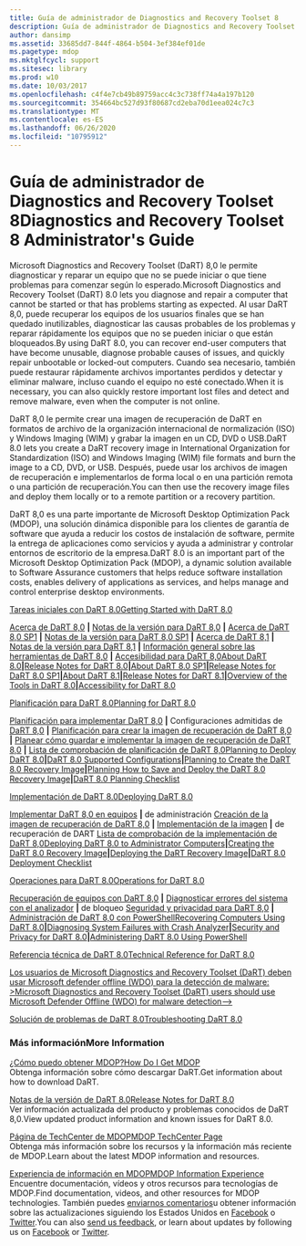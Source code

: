 ```yaml
---
title: Guía de administrador de Diagnostics and Recovery Toolset 8
description: Guía de administrador de Diagnostics and Recovery Toolset 8
author: dansimp
ms.assetid: 33685dd7-844f-4864-b504-3ef384ef01de
ms.pagetype: mdop
ms.mktglfcycl: support
ms.sitesec: library
ms.prod: w10
ms.date: 10/03/2017
ms.openlocfilehash: c4f4e7cb49b89759acc4c3c738ff74a4a197b120
ms.sourcegitcommit: 354664bc527d93f80687cd2eba70d1eea024c7c3
ms.translationtype: MT
ms.contentlocale: es-ES
ms.lasthandoff: 06/26/2020
ms.locfileid: "10795912"
---
```

# <span data-ttu-id="d0984-103">Guía de administrador de Diagnostics and Recovery Toolset 8</span><span class="sxs-lookup"><span data-stu-id="d0984-103">Diagnostics and Recovery Toolset 8 Administrator's Guide</span></span>


<span data-ttu-id="d0984-104">Microsoft Diagnostics and Recovery Toolset (DaRT) 8,0 le permite diagnosticar y reparar un equipo que no se puede iniciar o que tiene problemas para comenzar según lo esperado.</span><span class="sxs-lookup"><span data-stu-id="d0984-104">Microsoft Diagnostics and Recovery Toolset (DaRT) 8.0 lets you diagnose and repair a computer that cannot be started or that has problems starting as expected.</span></span> <span data-ttu-id="d0984-105">Al usar DaRT 8,0, puede recuperar los equipos de los usuarios finales que se han quedado inutilizables, diagnosticar las causas probables de los problemas y reparar rápidamente los equipos que no se pueden iniciar o que están bloqueados.</span><span class="sxs-lookup"><span data-stu-id="d0984-105">By using DaRT 8.0, you can recover end-user computers that have become unusable, diagnose probable causes of issues, and quickly repair unbootable or locked-out computers.</span></span> <span data-ttu-id="d0984-106">Cuando sea necesario, también puede restaurar rápidamente archivos importantes perdidos y detectar y eliminar malware, incluso cuando el equipo no esté conectado.</span><span class="sxs-lookup"><span data-stu-id="d0984-106">When it is necessary, you can also quickly restore important lost files and detect and remove malware, even when the computer is not online.</span></span>

<span data-ttu-id="d0984-107">DaRT 8,0 le permite crear una imagen de recuperación de DaRT en formatos de archivo de la organización internacional de normalización (ISO) y Windows Imaging (WIM) y grabar la imagen en un CD, DVD o USB.</span><span class="sxs-lookup"><span data-stu-id="d0984-107">DaRT 8.0 lets you create a DaRT recovery image in International Organization for Standardization (ISO) and Windows Imaging (WIM) file formats and burn the image to a CD, DVD, or USB.</span></span> <span data-ttu-id="d0984-108">Después, puede usar los archivos de imagen de recuperación e implementarlos de forma local o en una partición remota o una partición de recuperación.</span><span class="sxs-lookup"><span data-stu-id="d0984-108">You can then use the recovery image files and deploy them locally or to a remote partition or a recovery partition.</span></span>

<span data-ttu-id="d0984-109">DaRT 8,0 es una parte importante de Microsoft Desktop Optimization Pack (MDOP), una solución dinámica disponible para los clientes de garantía de software que ayuda a reducir los costos de instalación de software, permite la entrega de aplicaciones como servicios y ayuda a administrar y controlar entornos de escritorio de la empresa.</span><span class="sxs-lookup"><span data-stu-id="d0984-109">DaRT 8.0 is an important part of the Microsoft Desktop Optimization Pack (MDOP), a dynamic solution available to Software Assurance customers that helps reduce software installation costs, enables delivery of applications as services, and helps manage and control enterprise desktop environments.</span></span>

<a href="" id="getting-started-with-dart-8-0"></a>[<span data-ttu-id="d0984-110">Tareas iniciales con DaRT 8.0</span><span class="sxs-lookup"><span data-stu-id="d0984-110">Getting Started with DaRT 8.0</span></span>](getting-started-with-dart-80-dart-8.md)  

<span data-ttu-id="d0984-111">[Acerca de DaRT 8,0](about-dart-80-dart-8.md) **|** [Notas de la versión para DaRT 8,0](release-notes-for-dart-80--dart-8.md) **|** [Acerca de DaRT 8,0 SP1](about-dart-80-sp1.md) **|** [Notas de la versión para DaRT 8,0 SP1](release-notes-for-dart-80-sp1.md) **|** [Acerca de DaRT 8,1](about-dart-81.md) **|** [Notas de la versión para DaRT 8,1](release-notes-for-dart-81.md) **|** [Información general sobre las herramientas de DaRT 8,0](overview-of-the-tools-in-dart-80-dart-8.md) **|** [Accesibilidad para DaRT 8,0](accessibility-for-dart-80-dart-8.md)</span><span class="sxs-lookup"><span data-stu-id="d0984-111">[About DaRT 8.0](about-dart-80-dart-8.md)**|**[Release Notes for DaRT 8.0](release-notes-for-dart-80--dart-8.md)**|**[About DaRT 8.0 SP1](about-dart-80-sp1.md)**|**[Release Notes for DaRT 8.0 SP1](release-notes-for-dart-80-sp1.md)**|**[About DaRT 8.1](about-dart-81.md)**|**[Release Notes for DaRT 8.1](release-notes-for-dart-81.md)**|**[Overview of the Tools in DaRT 8.0](overview-of-the-tools-in-dart-80-dart-8.md)**|**[Accessibility for DaRT 8.0](accessibility-for-dart-80-dart-8.md)</span></span>

<a href="" id="planning-for-dart-8-0"></a>[<span data-ttu-id="d0984-112">Planificación para DaRT 8.0</span><span class="sxs-lookup"><span data-stu-id="d0984-112">Planning for DaRT 8.0</span></span>](planning-for-dart-80-dart-8.md)  

<span data-ttu-id="d0984-113">[Planificación para implementar DaRT 8,0](planning-to-deploy-dart-80-dart-8.md) **|** Configuraciones admitidas de [DaRT 8,0](dart-80-supported-configurations-dart-8.md) **|** [Planificación para crear la imagen de recuperación de DaRT 8,0](planning-to-create-the-dart-80-recovery-image-dart-8.md) **|** [Planear cómo guardar e implementar la imagen de recuperación de DaRT 8,0](planning-how-to-save-and-deploy-the-dart-80-recovery-image-dart-8.md) **|** [Lista de comprobación de planificación de DaRT 8,0](dart-80-planning-checklist-dart-8.md)</span><span class="sxs-lookup"><span data-stu-id="d0984-113">[Planning to Deploy DaRT 8.0](planning-to-deploy-dart-80-dart-8.md)**|**[DaRT 8.0 Supported Configurations](dart-80-supported-configurations-dart-8.md)**|**[Planning to Create the DaRT 8.0 Recovery Image](planning-to-create-the-dart-80-recovery-image-dart-8.md)**|**[Planning How to Save and Deploy the DaRT 8.0 Recovery Image](planning-how-to-save-and-deploy-the-dart-80-recovery-image-dart-8.md)**|**[DaRT 8.0 Planning Checklist](dart-80-planning-checklist-dart-8.md)</span></span>

<a href="" id="deploying-dart-8-0"></a>[<span data-ttu-id="d0984-114">Implementación de DaRT 8.0</span><span class="sxs-lookup"><span data-stu-id="d0984-114">Deploying DaRT 8.0</span></span>](deploying-dart-80-dart-8.md)  

<span data-ttu-id="d0984-115">[Implementar DaRT 8,0 en equipos](deploying-dart-80-to-administrator-computers-dart-8.md) **|** de administración [Creación de la imagen de recuperación de DaRT 8,0](creating-the-dart-80-recovery-image-dart-8.md) **|** [Implementación de la imagen](deploying-the-dart-recovery-image-dart-8.md) **|** de recuperación de DART [Lista de comprobación de la implementación de DaRT 8,0](dart-80-deployment-checklist-dart-8.md)</span><span class="sxs-lookup"><span data-stu-id="d0984-115">[Deploying DaRT 8.0 to Administrator Computers](deploying-dart-80-to-administrator-computers-dart-8.md)**|**[Creating the DaRT 8.0 Recovery Image](creating-the-dart-80-recovery-image-dart-8.md)**|**[Deploying the DaRT Recovery Image](deploying-the-dart-recovery-image-dart-8.md)**|**[DaRT 8.0 Deployment Checklist](dart-80-deployment-checklist-dart-8.md)</span></span>

<a href="" id="operations-for-dart-8-0"></a>[<span data-ttu-id="d0984-116">Operaciones para DaRT 8.0</span><span class="sxs-lookup"><span data-stu-id="d0984-116">Operations for DaRT 8.0</span></span>](operations-for-dart-80-dart-8.md)  

<span data-ttu-id="d0984-117">[Recuperación de equipos con DaRT 8,0](recovering-computers-using-dart-80-dart-8.md) **|** [Diagnosticar errores del sistema con el analizador](diagnosing-system-failures-with-crash-analyzer--dart-8.md) **|** de bloqueo [Seguridad y privacidad para DaRT 8,0](security-and-privacy-for-dart-80-dart-8.md) **|** [Administración de DaRT 8,0 con PowerShell](administering-dart-80-using-powershell-dart-8.md)</span><span class="sxs-lookup"><span data-stu-id="d0984-117">[Recovering Computers Using DaRT 8.0](recovering-computers-using-dart-80-dart-8.md)**|**[Diagnosing System Failures with Crash Analyzer](diagnosing-system-failures-with-crash-analyzer--dart-8.md)**|**[Security and Privacy for DaRT 8.0](security-and-privacy-for-dart-80-dart-8.md)**|**[Administering DaRT 8.0 Using PowerShell](administering-dart-80-using-powershell-dart-8.md)</span></span>

<a href="" id="technical-reference-for-dart-8-0"></a>[<span data-ttu-id="d0984-118">Referencia técnica de DaRT 8.0</span><span class="sxs-lookup"><span data-stu-id="d0984-118">Technical Reference for DaRT 8.0</span></span>](technical-reference-for-dart-80-new-ia.md)  

[<span data-ttu-id="d0984-119">Los usuarios de Microsoft Diagnostics and Recovery Toolset (DaRT) deben usar Microsoft defender offline (WDO) para la detección de malware: ></span><span class="sxs-lookup"><span data-stu-id="d0984-119">Microsoft Diagnostics and Recovery Toolset (DaRT) users should use Microsoft Defender Offline (WDO) for malware detection--></span></span>](use-windows-defender-offline-wdo-for-malware-protection-not-dart.md)

<a href="" id="troubleshooting-dart-8-0"></a>[<span data-ttu-id="d0984-120">Solución de problemas de DaRT 8.0</span><span class="sxs-lookup"><span data-stu-id="d0984-120">Troubleshooting DaRT 8.0</span></span>](troubleshooting-dart-80-dart-8.md)  

### <span data-ttu-id="d0984-121">Más información</span><span class="sxs-lookup"><span data-stu-id="d0984-121">More Information</span></span>

<a href="" id="how-do-i-get-mdop"></a>[<span data-ttu-id="d0984-122">¿Cómo puedo obtener MDOP?</span><span class="sxs-lookup"><span data-stu-id="d0984-122">How Do I Get MDOP</span></span>](https://go.microsoft.com/fwlink/?LinkId=322049)  
<span data-ttu-id="d0984-123">Obtenga información sobre cómo descargar DaRT.</span><span class="sxs-lookup"><span data-stu-id="d0984-123">Get information about how to download DaRT.</span></span>

<a href="" id="release-notes-for-dart-8-0"></a>[<span data-ttu-id="d0984-124">Notas de la versión de DaRT 8.0</span><span class="sxs-lookup"><span data-stu-id="d0984-124">Release Notes for DaRT 8.0</span></span>](release-notes-for-dart-80--dart-8.md)  
<span data-ttu-id="d0984-125">Ver información actualizada del producto y problemas conocidos de DaRT 8,0.</span><span class="sxs-lookup"><span data-stu-id="d0984-125">View updated product information and known issues for DaRT 8.0.</span></span>

<a href="" id="mdop-techcenter-page"></a>[<span data-ttu-id="d0984-126">Página de TechCenter de MDOP</span><span class="sxs-lookup"><span data-stu-id="d0984-126">MDOP TechCenter Page</span></span>](https://go.microsoft.com/fwlink/p/?LinkId=225286)  
<span data-ttu-id="d0984-127">Obtenga más información sobre los recursos y la información más reciente de MDOP.</span><span class="sxs-lookup"><span data-stu-id="d0984-127">Learn about the latest MDOP information and resources.</span></span>

<a href="" id="mdop-information-experience"></a>[<span data-ttu-id="d0984-128">Experiencia de información en MDOP</span><span class="sxs-lookup"><span data-stu-id="d0984-128">MDOP Information Experience</span></span>](https://go.microsoft.com/fwlink/p/?LinkId=236032)  
<span data-ttu-id="d0984-129">Encuentre documentación, vídeos y otros recursos para tecnologías de MDOP.</span><span class="sxs-lookup"><span data-stu-id="d0984-129">Find documentation, videos, and other resources for MDOP technologies.</span></span> <span data-ttu-id="d0984-130">También puedes [enviarnos comentarios](mailto:MDOPDocs@microsoft.com)u obtener información sobre las actualizaciones siguiendo los Estados Unidos en [Facebook](https://go.microsoft.com/fwlink/p/?LinkId=242445) o [Twitter](https://go.microsoft.com/fwlink/p/?LinkId=242447).</span><span class="sxs-lookup"><span data-stu-id="d0984-130">You can also [send us feedback](mailto:MDOPDocs@microsoft.com), or learn about updates by following us on [Facebook](https://go.microsoft.com/fwlink/p/?LinkId=242445) or [Twitter](https://go.microsoft.com/fwlink/p/?LinkId=242447).</span></span>

 

 





